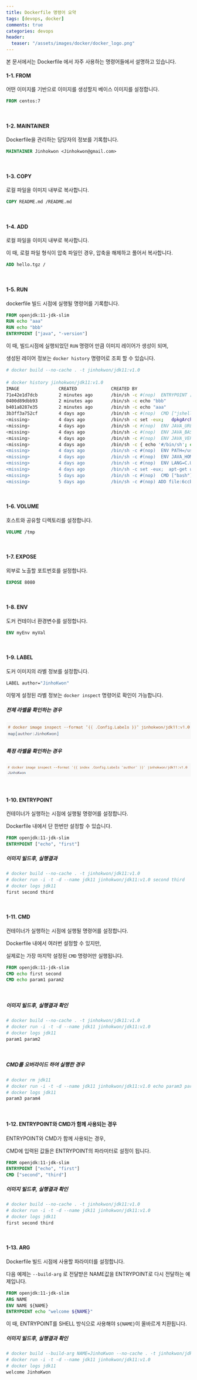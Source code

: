 ```yaml
---
title: Dockerfile 명령어 요약
tags: [devops, docker]
comments: true
categories: devops
header:
  teaser: "/assets/images/docker/docker_logo.png"
---
```

본 문서에서는 Dockerfile 에서 자주 사용하는 명령어들에서 설명하고 있습니다.
<br/>







#### 1-1. FROM

어떤 이미지를 기반으로 이미지를 생성할지 베이스 이미지를 설정합니다.

```dockerfile
FROM centos:7
```

<br/>

#### 1-2. MAINTAINER

Dockerfile을 관리하는 담당자의 정보를 기록합니다.

```dockerfile
MAINTAINER Jinhokwon <Jinhokwon@gmail.com>
```

<br/>





#### 1-3. COPY

로컬 파일을 이미지 내부로 복사합니다. 

```dockerfile
COPY README.md /README.md
```

<br/>



#### 1-4. ADD

로컬 파일을 이미지 내부로 복사합니다.

이 때, 로컬 파일 형식이 압축 파일인 경우, 압축을 해제하고 풀어서 복사합니다.

```dockerfile
ADD hello.tgz / 
```

<br/>



#### 1-5. RUN

dockerfile 빌드 시점에 실행될 명령어를 기록합니다. 

```dockerfile
FROM openjdk:11-jdk-slim
RUN echo "aaa"
RUN echo "bbb"
ENTRYPOINT ["java", "-version"]
```

이 때, 빌드시점에 실행되었던 `RUN` 명령어 만큼 이미지 레이어가 생성이 되며, <br/>

생성된 레이어 정보는 `docker history` 명령어로 조회 할 수 있습니다.

```sh
# docker build --no-cache . -t jinhokwon/jdk11:v1.0

# docker history jinhokwon/jdk11:v1.0
IMAGE               CREATED             CREATED BY                                      SIZE                COMMENT
71e42e1d7dcb        2 minutes ago       /bin/sh -c #(nop)  ENTRYPOINT ["java" "-vers…   0B
0400d89dbb93        2 minutes ago       /bin/sh -c echo "bbb"                           0B
b401a8287e35        2 minutes ago       /bin/sh -c echo "aaa"                           0B
3b3ff3a752cf        4 days ago          /bin/sh -c #(nop)  CMD ["jshell"]               0B
<missing>           4 days ago          /bin/sh -c set -eux;   dpkgArch="$(dpkg --pr…   324MB
<missing>           4 days ago          /bin/sh -c #(nop)  ENV JAVA_URL_VERSION=11.0…   0B
<missing>           4 days ago          /bin/sh -c #(nop)  ENV JAVA_BASE_URL=https:/…   0B
<missing>           4 days ago          /bin/sh -c #(nop)  ENV JAVA_VERSION=11.0.8      0B
<missing>           4 days ago          /bin/sh -c { echo '#/bin/sh'; echo 'echo "$J…   27B
<missing>           4 days ago          /bin/sh -c #(nop)  ENV PATH=/usr/local/openj…   0B
<missing>           4 days ago          /bin/sh -c #(nop)  ENV JAVA_HOME=/usr/local/…   0B
<missing>           4 days ago          /bin/sh -c #(nop)  ENV LANG=C.UTF-8             0B
<missing>           4 days ago          /bin/sh -c set -eux;  apt-get update;  apt-g…   8.78MB
<missing>           5 days ago          /bin/sh -c #(nop)  CMD ["bash"]                 0B
<missing>           5 days ago          /bin/sh -c #(nop) ADD file:6ccb3bbcc69b0d44c…   69.2MB
```

<br/>



#### 1-6. VOLUME

호스트와 공유할 디렉토리를 설정합니다. 

```dockerfile
VOLUME /tmp
```

<br/>

#### 1-7. EXPOSE

외부로 노출할 포트번호를 설정합니다.

```dockerfile
EXPOSE 8080
```

<br/>

#### 1-8. ENV

도커 컨테이너 환경변수를 설정합니다.

```dockerfile
ENV myEnv myVal
```



<br/>

#### 1-9. LABEL

도커 이미지의 라벨 정보를 설정합니다.

```sh
LABEL author="JinhoKwon"
```

이렇게 설정된 라벨 정보는 `docker inspect` 명령어로 확인이 가능합니다.

##### 전체 라벨을 확인하는 경우

![dockerfile_label_config_labels](/assets/images/docker/dockerfile_label_config_labels.png)

##### 특정 라벨을 확인하는 경우

![dockerfile_label_config_labels_author](/assets/images/docker/dockerfile_label_config_labels_author.png)



<br/>

#### 1-10. ENTRYPOINT

컨테이너가 실행하는 시점에 실행될 명령어를 설정합니다.

Dockerfile 내에서 단 한번만 설정할 수 있습니다.

```dockerfile
FROM openjdk:11-jdk-slim
ENTRYPOINT ["echo", "first"]
```



##### 이미지 빌드후, 실행결과

```sh
# docker build --no-cache . -t jinhokwon/jdk11:v1.0
# docker run -i -t -d --name jdk11 jinhokwon/jdk11:v1.0 second third
# docker logs jdk11
first second third
```





<br/>



#### 1-11. CMD

컨테이너가 실행하는 시점에 실행될 명령어를 설정합니다.

Dockerfile 내에서 여러번 설정할 수 있지만, <br/>

실제로는 가장 마지막 설정된 `CMD` 명령어만 실행됩니다.

```dockerfile
FROM openjdk:11-jdk-slim
CMD echo first second
CMD echo param1 param2
```

<br/>

##### 이미지 빌드후, 실행결과 확인

```sh
# docker build --no-cache . -t jinhokwon/jdk11:v1.0
# docker run -i -t -d --name jdk11 jinhokwon/jdk11:v1.0
# docker logs jdk11
param1 param2
```

<br/>

##### CMD를 오버라이드 하여 실행한 경우

```sh
# docker rm jdk11
# docker run -i -t -d --name jdk11 jinhokwon/jdk11:v1.0 echo param3 param4
# docker logs jdk11
param3 param4
```

<br/>

#### 1-12. ENTRYPOINT와 CMD가 함께 사용되는 경우

ENTRYPOINT와 CMD가 함께 사용되는 경우,

CMD에 입력된 값들은 ENTRYPOINT의 파라미터로 설정이 됩니다.

```dockerfile
FROM openjdk:11-jdk-slim
ENTRYPOINT ["echo", "first"]
CMD ["second", "third"]
```

##### 이미지 빌드후, 실행결과 확인

```sh
# docker build --no-cache . -t jinhokwon/jdk11:v1.0
# docker run -i -t -d --name jdk11 jinhokwon/jdk11:v1.0
# docker logs jdk11
first second third
```

<br/>

#### 1-13. ARG

Dockerfile 빌드 시점에 사용할 파라미터를 설정합니다.

다음 예제는 `--build-arg` 로 전달받은 NAME값을 ENTRYPOINT로 다시 전달하는 예제입니다.

```dockerfile
FROM openjdk:11-jdk-slim
ARG NAME
ENV NAME ${NAME}
ENTRYPOINT echo "welcome ${NAME}"
```

이 때, ENTRYPOINT를 SHELL 방식으로 사용해야 `${NAME}`이 올바르게 치환됩니다.<br/>

##### 이미지 빌드후, 실행결과 확인

```sh
# docker build --build-arg NAME=JinhoKwon --no-cache . -t jinhokwon/jdk11:v1.0
# docker run -i -t -d --name jdk11 jinhokwon/jdk11:v1.0
# docker logs jdk11
welcome JinhoKwon
```

